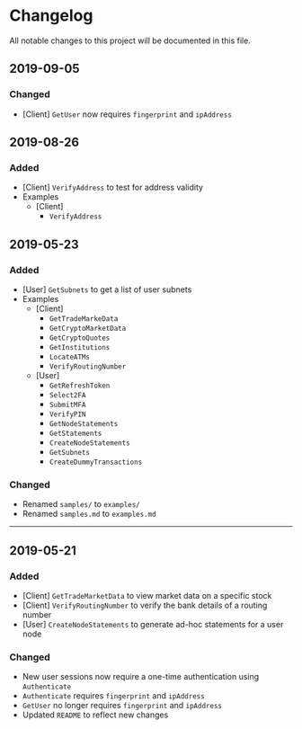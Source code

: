# Changelog

All notable changes to this project will be documented in this file.

## 2019-09-05

### Changed
- [Client] `GetUser` now requires `fingerprint` and `ipAddress`

## 2019-08-26

### Added
- [Client] `VerifyAddress` to test for address validity
- Examples
  + [Client]
    * `VerifyAddress`

## 2019-05-23

### Added
- [User] `GetSubnets` to get a list of user subnets
- Examples
  + [Client]
    * `GetTradeMarkeData`
    * `GetCryptoMarketData`
    * `GetCryptoQuotes`
    * `GetInstitutions`
    * `LocateATMs`
    * `VerifyRoutingNumber`
  + [User]
    * `GetRefreshToken`
    * `Select2FA`
    * `SubmitMFA`
    * `VerifyPIN`
    * `GetNodeStatements`
    * `GetStatements`
    * `CreateNodeStatements`
    * `GetSubnets`
    * `CreateDummyTransactions`

### Changed
- Renamed `samples/` to `examples/`
- Renamed `samples.md` to `examples.md`

---

## 2019-05-21

### Added
- [Client] `GetTradeMarketData` to view market data on a specific stock
- [Client] `VerifyRoutingNumber` to verify the bank details of a routing number
- [User] `CreateNodeStatements` to generate ad-hoc statements for a user node

### Changed
- New user sessions now require a one-time authentication using `Authenticate`
- `Authenticate` requires `fingerprint` and `ipAddress`
- `GetUser` no longer requires `fingerprint` and `ipAddress`
- Updated `README` to reflect new changes